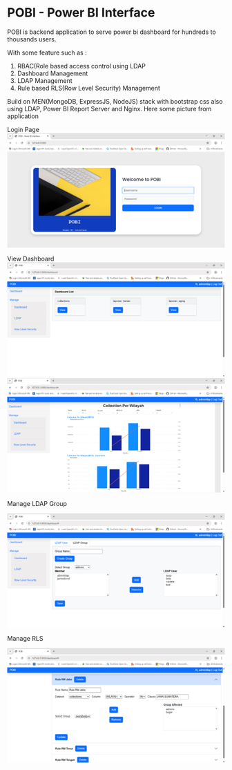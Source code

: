 # POBI - Power BI Interface

POBI is backend application to serve power bi dashboard for hundreds to thousands users.

With some feature such as :
1. RBAC(Role based access control using LDAP
2. Dashboard Management
3. LDAP Management
4. Rule based RLS(Row Level Security) Management

Build on MEN(MongoDB, ExpressJS, NodeJS) stack with bootstrap css also using LDAP, Power BI Report Server and Nginx.
Here some picture from application

Login Page
![login_page](https://github.com/renosuprastiyo/pobi-powerbi-userinterface/blob/main/resources/login_page.png)

View Dashboard
![dashboard_page](https://github.com/renosuprastiyo/pobi-powerbi-userinterface/blob/main/resources/dashboard_page.png)
![view_dashboard](https://github.com/renosuprastiyo/pobi-powerbi-userinterface/blob/main/resources/view_dashboard.png)

Manage LDAP Group

![manage_ldap_group](https://github.com/renosuprastiyo/pobi-powerbi-userinterface/blob/main/resources/manage_ldap_group.png)

Manage RLS

![manage_rls_view](https://github.com/renosuprastiyo/pobi-powerbi-userinterface/blob/main/resources/manage_rls_view.png)

